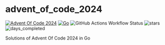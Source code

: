# advent_of_code_2024
[![Advent Of Code 2024](https://img.shields.io/badge/adventofcode-ffff66?logo=adventofcode&logoColor=000000)](https://adventofcode.com/2024)
[![Go](https://img.shields.io/badge/Go-v1.23.3-blue?logo=go&color=%23007EC6)](https://go.dev/)
![GitHub Actions Workflow Status](https://img.shields.io/github/actions/workflow/status/dseres/advent_of_code_2024/go.yml)
![stars](https://img.shields.io/badge/stars_%E2%AD%90-22-yellow)
![days_completed](https://img.shields.io/badge/days_completed-11-red)

Solutions of Advent Of Code 2024 in Go

